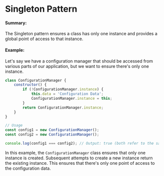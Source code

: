 # Singleton Pattern

#### Summary:
The Singleton pattern ensures a class has only one instance and provides a global point of access to that instance.

#### Example:
Let's say we have a configuration manager that should be accessed from various parts of our application, but we want to ensure there's only one instance.

```js
class ConfigurationManager {
    constructor() {
        if (!ConfigurationManager.instance) {
            this.data = 'Configuration Data';
            ConfigurationManager.instance = this;
        }
        return ConfigurationManager.instance;
    }
}

// Usage
const config1 = new ConfigurationManager();
const config2 = new ConfigurationManager();

console.log(config1 === config2); // Output: true (both refer to the same instance)
```
In this example, the `ConfigurationManager` class ensures that only one instance is created. Subsequent attempts to create a new instance return the existing instance. This ensures that there's only one point of access to the configuration data.
